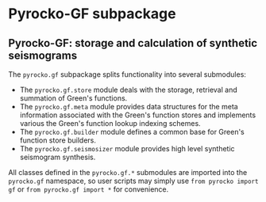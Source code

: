# Pyrocko-GF subpackage

## Pyrocko-GF: storage and calculation of synthetic seismograms

The `pyrocko.gf` subpackage splits functionality into several submodules:

* The `pyrocko.gf.store` module deals with the storage, retrieval and summation of Green's functions.
* The `pyrocko.gf.meta` module provides data structures for the meta information associated with the Green's function stores and implements various the Green's function lookup indexing schemes.
* The `pyrocko.gf.builder` module defines a common base for Green's function store builders.
* The `pyrocko.gf.seismosizer` module provides high level synthetic seismogram synthesis.

All classes defined in the `pyrocko.gf.*` submodules are imported into the
`pyrocko.gf` namespace, so user scripts may simply use ``from pyrocko
import gf`` or ``from pyrocko.gf import *`` for convenience.

